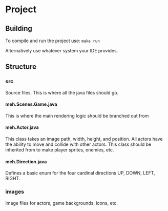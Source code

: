 # Project

## Building
To compile and run the project use:
`make run`

Alternatively use whatever system your IDE provides.

## Structure

### src
Source files. This is where all the java files should go.

#### meh.Scenes.Game.java
This is where the main rendering logic should be branched out from

#### meh.Actor.java
This class takes an image path, width, height, and position.
All actors have the ability to move and collide with other actors.
This class should be inherited from to make player sprites, enemies, etc.

#### meh.Direction.java
Defines a basic enum for the four cardinal directions UP, DOWN, LEFT, RIGHT.

### images
Image files for actors, game backgrounds, icons, etc.

